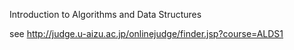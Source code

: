 Introduction to Algorithms and Data Structures

see http://judge.u-aizu.ac.jp/onlinejudge/finder.jsp?course=ALDS1
